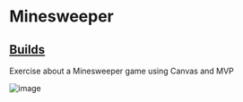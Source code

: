 # Minesweeper

[<h2>Builds</h2>](https://drive.google.com/file/d/182CNDSQ-u_5K3hmkRfHH8NMQQ97bApVC/view?usp=sharing)

Exercise about a Minesweeper game using Canvas and MVP

![image](https://user-images.githubusercontent.com/7244691/126022201-e6a83f17-eb05-4189-b7a1-5af9dc271f87.png)
